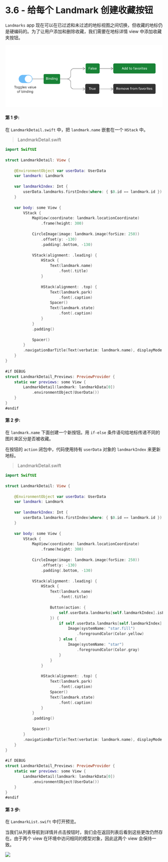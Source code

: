 # 3.6 - 给每个 Landmark 创建收藏按钮

`Landmarks` app 现在可以在已过滤和未过滤的地标视图之间切换，但收藏的地标仍是硬编码的。为了让用户添加和删除收藏，我们需要在地标详情 view 中添加收藏夹按钮。

![](../../../.gitbook/assets/image%20%2819%29.png)

#### 第 1 步:

在 `LandmarkDetail.swift` 中，把 `landmark.name` 嵌套在一个 `HStack` 中。

> LandmarkDetail.swift

```swift
import SwiftUI

struct LandmarkDetail: View {
    
    @EnvironmentObject var userData: UserData
    var landmark: Landmark
    
    var landmarkIndex: Int {
        userData.landmarks.firstIndex(where: { $0.id == landmark.id })!
    }

    var body: some View {
        VStack {
            MapView(coordinate: landmark.locationCoordinate)
                .frame(height: 300)

            CircleImage(image: landmark.image(forSize: 250))
                .offset(y: -130)
                .padding(.bottom, -130)

            VStack(alignment: .leading) {
                HStack {
                    Text(landmark.name)
                        .font(.title)
                }

                HStack(alignment: .top) {
                    Text(landmark.park)
                        .font(.caption)
                    Spacer()
                    Text(landmark.state)
                        .font(.caption)
                }
            }
            .padding()

            Spacer()
        }
        .navigationBarTitle(Text(verbatim: landmark.name), displayMode: .inline)
    }
}

#if DEBUG
struct LandmarkDetail_Previews: PreviewProvider {
    static var previews: some View {
        LandmarkDetail(landmark: landmarkData[0])
            .environmentObject(UserData())
    }
}
#endif
```

#### 第 2 步:

 在 `landmark.name` 下面创建一个新按钮。用 `if-else` 条件语句给地标传递不同的图片来区分是否被收藏。

在按钮的 `action` 闭包中，代码使用持有 `userData` 对象的 `landmarkIndex` 来更新地标。

> LandmarkDetail.swift

```swift
import SwiftUI

struct LandmarkDetail: View {
    
    @EnvironmentObject var userData: UserData
    var landmark: Landmark
    
    var landmarkIndex: Int {
        userData.landmarks.firstIndex(where: { $0.id == landmark.id })!
    }

    var body: some View {
        VStack {
            MapView(coordinate: landmark.locationCoordinate)
                .frame(height: 300)

            CircleImage(image: landmark.image(forSize: 250))
                .offset(y: -130)
                .padding(.bottom, -130)

            VStack(alignment: .leading) {
                HStack {
                    Text(landmark.name)
                        .font(.title)
                    
                    Button(action: {
                        self.userData.landmarks[self.landmarkIndex].isFavorite.toggle()
                    }) {
                        if self.userData.landmarks[self.landmarkIndex].isFavorite {
                            Image(systemName: "star.fill")
                                .foregroundColor(Color.yellow)
                        } else {
                            Image(systemName: "star")
                                .foregroundColor(Color.gray)
                        }
                    }
                }

                HStack(alignment: .top) {
                    Text(landmark.park)
                        .font(.caption)
                    Spacer()
                    Text(landmark.state)
                        .font(.caption)
                }
            }
            .padding()

            Spacer()
        }
        .navigationBarTitle(Text(verbatim: landmark.name), displayMode: .inline)
    }
}

#if DEBUG
struct LandmarkDetail_Previews: PreviewProvider {
    static var previews: some View {
        LandmarkDetail(landmark: landmarkData[0])
            .environmentObject(UserData())
    }
}
#endif
```

#### 第 3 步:

在 `LandmarkList.swift` 中打开预览。

当我们从列表导航到详情并点击按钮时，我们会在返回列表后看到这些更改仍然存在。由于两个 view 在环境中访问相同的模型对象，因此这两个 view 会保持一致。

![](../../../.gitbook/assets/6.3.gif)

